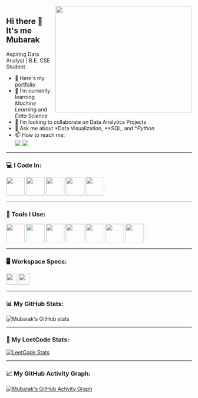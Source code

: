 <img align="right" width="370" height="290" src="https://github.com/Mubarak-04/gethub_ex_1/blob/img-pro/prof_gif.gif">

## Hi there 👋 It's me Mubarak  

Aspiring Data Analyst | B.E. CSE Student  
- 🔭 Here's my [portfolio](https://www.linkedin.com/in/md-mubarak)  
- 🌱 I’m currently learning *Machine Learning* and *Data Science*  
- 👯 I’m looking to collaborate on Data Analytics Projects  
- 💬 Ask me about *Data Visualization, **SQL, and **Python*  
- 📫 How to reach me:  
  [<img src="https://img.shields.io/badge/LinkedIn-md--mubarak-blue?style=for-the-badge&logo=linkedin" />](https://www.linkedin.com/in/md-mubarak) 
  [<img src="https://img.shields.io/badge/Instagram-muba.__.rak-pink?style=for-the-badge&logo=instagram" />](https://www.instagram.com/muba.__.rak/)  

---

### 💻 I Code In:  
<img height="50" width="50" src="https://img.icons8.com/color/48/000000/python.png" />  
<img height="50" width="50" src="https://img.icons8.com/color/48/000000/c-programming.png" />  
<img height="50" width="50" src="https://img.icons8.com/color/48/000000/mysql-logo.png" />  
<img height="50" width="50" src="https://img.icons8.com/color/48/000000/html-5.png" />  
<img height="50" width="50" src="https://img.icons8.com/color/48/000000/css3.png" />  

---

### 🔧 Tools I Use:  
<img height="50" width="50" src="https://img.icons8.com/color/48/000000/visual-studio-code-2019.png"/>  
<img height="50" width="50" src="https://img.icons8.com/color/48/000000/tableau-software.png"/>  
<img height="50" width="50" src="https://img.icons8.com/color/48/000000/microsoft-excel.png"/>  
<img height="50" width="50" src="https://img.icons8.com/dusk/64/000000/anaconda.png"/>  
<img height="50" width="50" src="https://img.icons8.com/color/48/000000/git.png"/>  
<img height="50" width="50" src="https://img.icons8.com/color/48/000000/powerpoint.png"/>  
<img height="50" width="50" src="https://img.icons8.com/fluency/48/000000/chatgpt.png"/>  

---

### 🖥️ Workspace Specs:  
<img height="30" src="https://img.shields.io/badge/Intel-i7_Processor-0071C5?style=for-the-badge&logo=intel&logoColor=white"/>  
<img height="30" src="https://img.shields.io/badge/NVIDIA-GTX_2060-76B900?style=for-the-badge&logo=nvidia&logoColor=white"/>  

---

### 📊 My GitHub Stats:  
![Mubarak's GitHub stats](https://github-readme-stats.vercel.app/api?username=Mubarak-04&theme=dark&show_icons=true&hide=issues,contribs)  

---

### 🔢 My LeetCode Stats:  
[![LeetCode Stats](https://leetcard.jacoblin.cool/Muba_rak?theme=dark)](https://leetcode.com/Muba_rak)  

---

### 📈 My GitHub Activity Graph:  
[![Mubarak's GitHub Activity Graph](https://github-readme-activity-graph.vercel.app/graph?username=Mubarak-04&bg_color=000000&color=ffffff&line=51f565&point=ffffff&area=true&hide_border=true)](https://github.com/ashutosh00710/github-readme-activity-graph)
